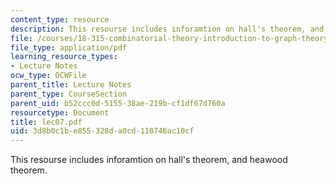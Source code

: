 ```yaml
---
content_type: resource
description: This resourse includes inforamtion on hall's theorem, and heawood theorem.
file: /courses/18-315-combinatorial-theory-introduction-to-graph-theory-extremal-and-enumerative-combinatorics-spring-2005/3d8b0c1be855328da0cd110746ac10cf_lec07.pdf
file_type: application/pdf
learning_resource_types:
- Lecture Notes
ocw_type: OCWFile
parent_title: Lecture Notes
parent_type: CourseSection
parent_uid: b52ccc0d-5155-38ae-219b-cf1df67d760a
resourcetype: Document
title: lec07.pdf
uid: 3d8b0c1b-e855-328d-a0cd-110746ac10cf
---
```

This resourse includes inforamtion on hall's theorem, and heawood theorem.

